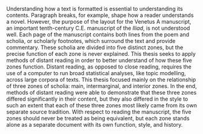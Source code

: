 Understanding how a text is formatted is essential to understanding its contents. Paragraph breaks, for example, shape how a reader understands a novel. However, the purpose of the layout for the Venetus A manuscript, an important tenth-century C.E. manuscript of the *Iliad*, is not understood well. Each page of the manuscript contains both lines from the poem and scholia, or scholarly footnotes, which surround the text and provide commentary. These scholia are divided into five distinct zones, but the precise function of each zone is never explained. This thesis seeks to apply methods of distant reading in order to better understand of how these five zones function. Distant reading, as opposed to close reading, requires the use of a computer to run broad statistical analyses, like topic modelling, across large corpora of texts. This thesis focused mainly on the relationship of three zones of scholia: main, intermarginal, and interior zones. In the end, methods of distant reading were able to demonstrate that these three zones differed significantly in their content, but they also differed in the style to such an extent that each of these three zones most likely came from its own separate source tradition. With respect to reading the manuscript, the five zones should never be treated as being equivalent, but each zone stands alone as a separate document with its own function, style, and history.
